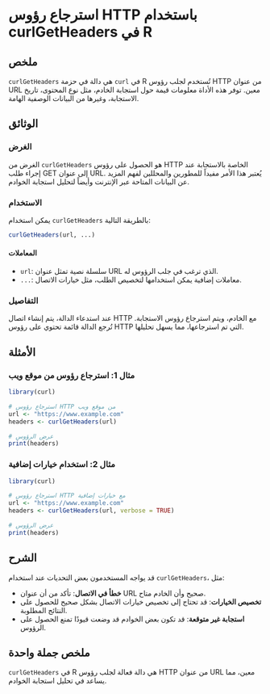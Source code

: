 <!--
Meta Description: # استرجاع رؤوس HTTP باستخدام curlGetHeaders في R ## ملخص `curlGetHeaders` هي دالة في حزمة `curl` في R تُستخدم لجلب رؤوس HTTP من عنوان URL معين. توفر ه...
Meta Keywords: url, رؤوس, curlgetheaders, http, استرجاع
-->

# استرجاع رؤوس HTTP باستخدام curlGetHeaders في R

## ملخص
`curlGetHeaders` هي دالة في حزمة `curl` في R تُستخدم لجلب رؤوس HTTP من عنوان URL معين. توفر هذه الأداة معلومات قيمة حول استجابة الخادم، مثل نوع المحتوى، تاريخ الاستجابة، وغيرها من البيانات الوصفية الهامة.

## الوثائق
### الغرض
الغرض من `curlGetHeaders` هو الحصول على رؤوس HTTP الخاصة بالاستجابة عند إجراء طلب GET إلى عنوان URL. يُعتبر هذا الأمر مفيداً للمطورين والمحللين لفهم المزيد عن البيانات المتاحة عبر الإنترنت وأيضاً لتحليل استجابة الخوادم.

### الاستخدام
يمكن استخدام `curlGetHeaders` بالطريقة التالية:

```R
curlGetHeaders(url, ...)
```

#### المعاملات
- `url`: سلسلة نصية تمثل عنوان URL الذي ترغب في جلب الرؤوس له.
- `...`: معاملات إضافية يمكن استخدامها لتخصيص الطلب، مثل خيارات الاتصال.

### التفاصيل
عند استدعاء الدالة، يتم إنشاء اتصال HTTP مع الخادم، ويتم استرجاع رؤوس الاستجابة. تُرجع الدالة قائمة تحتوي على رؤوس HTTP التي تم استرجاعها، مما يسهل تحليلها.

## الأمثلة
### مثال 1: استرجاع رؤوس من موقع ويب
```R
library(curl)

# استرجاع رؤوس HTTP من موقع ويب
url <- "https://www.example.com"
headers <- curlGetHeaders(url)

# عرض الرؤوس
print(headers)
```

### مثال 2: استخدام خيارات إضافية
```R
library(curl)

# استرجاع رؤوس HTTP مع خيارات إضافية
url <- "https://www.example.com"
headers <- curlGetHeaders(url, verbose = TRUE)

# عرض الرؤوس
print(headers)
```

## الشرح
قد يواجه المستخدمون بعض التحديات عند استخدام `curlGetHeaders`، مثل:
- **خطأ في الاتصال**: تأكد من أن عنوان URL صحيح وأن الخادم متاح.
- **تخصيص الخيارات**: قد تحتاج إلى تخصيص خيارات الاتصال بشكل صحيح للحصول على النتائج المطلوبة.
- **استجابة غير متوقعة**: قد تكون بعض الخوادم قد وضعت قيودًا تمنع الحصول على الرؤوس.

## ملخص جملة واحدة
`curlGetHeaders` في R هي دالة فعالة لجلب رؤوس HTTP من عنوان URL معين، مما يساعد في تحليل استجابة الخوادم.